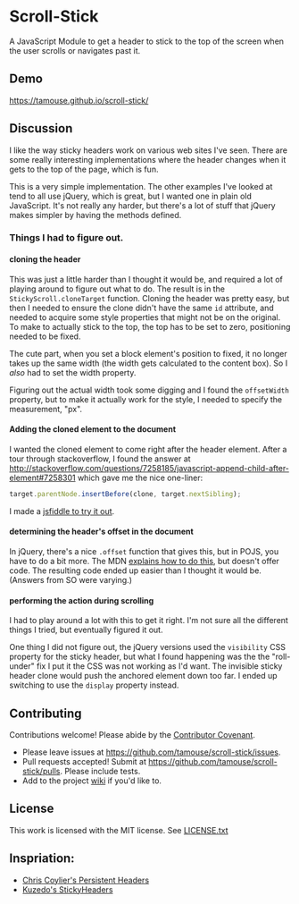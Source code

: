 # Scroll-Stick

A JavaScript Module to get a header to stick to the top of the screen
when the user scrolls or navigates past it.

## Demo

<https://tamouse.github.io/scroll-stick/>

## Discussion

I like the way sticky headers work on various web sites I've
seen. There are some really interesting implementations where the
header changes when it gets to the top of the page, which is fun.

This is a very simple implementation. The other examples I've looked
at tend to all use jQuery, which is great, but I wanted one in plain
old JavaScript. It's not really any harder, but there's a lot of stuff
that jQuery makes simpler by having the methods defined.

### Things I had to figure out.

#### cloning the header

This was just a little harder than I thought it would be, and required
a lot of playing around to figure out what to do. The result is in the
`StickyScroll.cloneTarget` function. Cloning the header was pretty
easy, but then I needed to ensure the clone didn't have the same `id`
attribute, and needed to acquire some style properties that might not
be on the original. To make to actually stick to the top, the top has
to be set to zero, positioning needed to be fixed.

The cute part, when you set a block element's position to fixed, it no
longer takes up the same width (the width gets calculated to the
content box). So I _also_ had to set the width property.

Figuring out the actual width took some digging and I found the
`offsetWidth` property, but to make it actually work for the style, I
needed to specify the measurement, "px".

#### Adding the cloned element to the document

I wanted the cloned element to come right after the header
element. After a tour through stackoverflow, I found the answer
at
<http://stackoverflow.com/questions/7258185/javascript-append-child-after-element#7258301>
which gave me the nice one-liner:

```javascript
target.parentNode.insertBefore(clone, target.nextSibling);
```

I made
a [jsfiddle to try it out](https://jsfiddle.net/tamouse/m74nx2e5/).

#### determining the header's offset in the document

In jQuery, there's a nice `.offset` function that gives this, but in
POJS, you have to do a bit more. The
MDN
[explains how to do this](https://developer.mozilla.org/en-US/docs/Web/API/Element/getBoundingClientRect),
but doesn't offer code. The resulting code ended up easier than I
thought it would be. (Answers from SO were varying.)

#### performing the action during scrolling

I had to play around a lot with this to get it right. I'm not sure all
the different things I tried, but eventually figured it out.

One thing I did not figure out, the jQuery versions used the
`visibility` CSS property for the sticky header, but what I found
happening was the the "roll-under" fix I put it the CSS was not
working as I'd want. The invisible sticky header clone would push the
anchored element down too far. I ended up switching to use the
`display` property instead.


## Contributing

Contributions welcome! Please abide by
the [Contributor Covenant](ContributorCovenant.txt).

* Please leave issues at <https://github.com/tamouse/scroll-stick/issues>.
* Pull requests accepted! Submit at <https://github.com/tamouse/scroll-stick/pulls>. Please include tests.
* Add to the project [wiki](https://github.com/tamouse/scroll-stick/wiki) if you'd like to.

## License

This work is licensed with the MIT license. See [LICENSE.txt](LICENSE.txt)

## Inspriation:

* [Chris Coylier's Persistent Headers](https://css-tricks.com/persistent-headers/)
* [Kuzedo's StickyHeaders](https://github.com/kuzeko/StickyHeaders)
